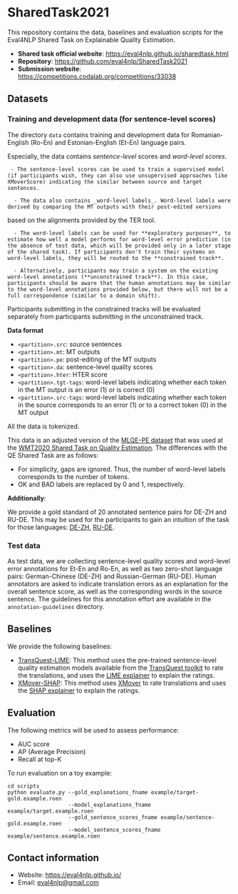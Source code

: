 # SharedTask2021

This repository contains the data, baselines and evaluation scripts for the Eval4NLP Shared Task on
Explainable Quality Estimation.

- **Shared task official website**: https://eval4nlp.github.io/sharedtask.html
- **Repository**: https://github.com/eval4nlp/SharedTask2021
- **Submission website**: https://competitions.codalab.org/competitions/33038

## Datasets

### Training and development data (for sentence-level scores)

The directory `data` contains training and development data for Romanian-English (Ro-En) and Estonian-English (Et-En)
language pairs.

Especially, the data contains _sentence-level_ scores and _word-level scores_. 

     - The sentence-level scores can be used to train a supervised model (if participants wish, they can also use unsupervised approaches like XMoverScore) indicating the similar between source and target sentences.

      - The data also contains _word-level labels_. Word-level labels were derived by comparing the MT outputs with their post-edited versions
based on the alignments provided by the TER tool. 

      - The word-level labels can be used for **exploratory purposes**, to estimate how well a model performs for word-level error prediction (in the absence of test data, which will be provided only in a later stage of the shared task). If participants don't train their systems on word-level labels, they will be routed to the **constrained track**.

      - Alternatively, participants may train a system on the existing word-level annotations (**unconstrained track**). In this case, participants should be aware that the human annotations may be similar to the word-level annotations provided below, but there will not be a full correspondence (similar to a domain shift).

Participants submitting in the constrained tracks will be evaluated separately from participants submitting in the unconstrained track.

<!--
**Note:** 

> The sentence-level QE systems can be trained using sentence-level quality scores. Word-level labels derived from post-editing can be used for development purposes. However, we **discourage** participants from using the word-level data for training, as the goal of the shared task is to explore word-level quality estimation in an unsupervised setting, i.e. as a rationale extraction task.

The directories for each data partition and language pair contain the following files:
-->

**Data format**

- `<partition>.src`: source sentences
- `<partition>.mt`: MT outputs
- `<partition>.pe`: post-editing of the MT outputs
- `<partition>.da`: sentence-level quality scores
- `<partition>.hter`: HTER score
- `<partition>.tgt-tags`: word-level labels indicating whether each token in the MT output is an error (1)
  or is correct (0)
- `<partition>.src-tags`: word-level labels indicating whether each token in the source corresponds to an error (1)
  or to a correct token (0) in the MT output

All the data is tokenized. 

This data is an adjusted version of the [MLQE-PE dataset](https://github.com/sheffieldnlp/mlqe-pe) that was used
at the [WMT2020 Shared Task on Quality Estimation](http://www.statmt.org/wmt20/quality-estimation-task.html).
The differences with the QE Shared Task are as follows:
- For simplicity, gaps are ignored. Thus, the number of word-level labels corresponds to the number of tokens.
- OK and BAD labels are replaced by 0 and 1, respectively.

**Additionally**:

We provide a gold standard of 20 annotated sentence pairs for DE-ZH and RU-DE. This may be used for the participants to gain an intuition of the task for those languages: [DE-ZH](https://drive.google.com/file/d/10Pe5mURpCnU4f22DNWErr4jj-5UmvaFx/view?usp=sharing), [RU-DE](https://drive.google.com/file/d/1IAeT-LOUDWlN3vTQaTgnxQdXmt7_fAR6/view?usp=sharing). <!-- The data is not tokenized in this case, unlike the data used eventually in the shared task (further,  the different colors codings are not relevant). -->


### Test data

As test data, we are collecting sentence-level quality scores and word-level error annotations for Et-En and Ro-En,
as well as two zero-shot language pairs: German-Chinese (DE-ZH) and Russian-German (RU-DE). Human annotators are 
asked to indicate translation errors as an explanation for the overall sentence score, as well as the corresponding words
in the source sentence. The guidelines for this annotation effort are available in the `annotation-guidelines` directory.


## Baselines

We provide the following baselines:

* [TransQuest-LIME](baselines/transquest-lime.ipynb): This method uses the pre-trained sentence-level
quality estimation models available from the [TransQuest toolkit](https://github.com/TharinduDR/TransQuest)
to rate the translations, and uses the [LIME explainer](https://github.com/marcotcr/lime) to explain the ratings.
* [XMover-SHAP](baselines/xmover-shap/xmover-shap-el-en.ipynb): This method uses [XMover](https://github.com/AIPHES/ACL20-Reference-Free-MT-Evaluation)
to rate translations and uses the [SHAP explainer](https://github.com/slundberg/shap) to explain the ratings.


## Evaluation

The following metrics will be used to assess performance:
- AUC score
- AP (Average Precision)
- Recall at top-K

To run evaluation on a toy example:
```
cd scripts
python evaluate.py --gold_explanations_fname example/target-gold.example.roen 
                   --model_explanations_fname example/target.example.roen
                   --gold_sentence_scores_fname example/sentence-gold.example.roen
                   --model_sentence_scores_fname example/sentence.example.roen
```

## Contact information
- Website: https://eval4nlp.github.io/
- Email: eval4nlp@gmail.com

